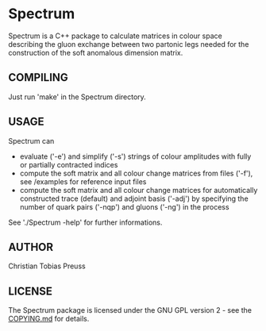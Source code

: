 # Spectrum
Spectrum is a C++ package to calculate matrices in colour space describing the gluon exchange between two partonic legs needed for the construction of the soft anomalous dimension matrix. 

## COMPILING
Just run 'make' in the Spectrum directory.

## USAGE
Spectrum can 

* evaluate ('-e') and simplify ('-s') strings of colour amplitudes with fully or partially contracted indices
* compute the soft matrix and all colour change matrices from files ('-f'), see /examples for reference input files
* compute the soft matrix and all colour change matrices for automatically constructed trace (default) and adjoint basis ('-adj') by specifying the number of quark pairs ('-nqp') and gluons ('-ng') in the process

See './Spectrum -help' for further informations.

## AUTHOR
Christian Tobias Preuss

## LICENSE
The Spectrum package is licensed under the GNU GPL version 2 - see the [COPYING.md](COPYING.md) for details.